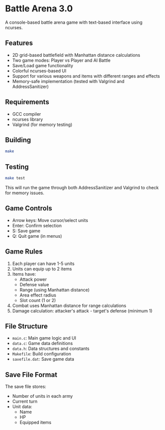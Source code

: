 # Battle Arena 3.0

A console-based battle arena game with text-based interface using ncurses.

## Features

- 2D grid-based battlefield with Manhattan distance calculations
- Two game modes: Player vs Player and AI Battle
- Save/Load game functionality
- Colorful ncurses-based UI
- Support for various weapons and items with different ranges and effects
- Memory-safe implementation (tested with Valgrind and AddressSanitizer)

## Requirements

- GCC compiler
- ncurses library
- Valgrind (for memory testing)

## Building

```bash
make
```

## Testing

```bash
make test
```

This will run the game through both AddressSanitizer and Valgrind to check for memory issues.

## Game Controls

- Arrow keys: Move cursor/select units
- Enter: Confirm selection
- S: Save game
- Q: Quit game (in menus)

## Game Rules

1. Each player can have 1-5 units
2. Units can equip up to 2 items
3. Items have:
   - Attack power
   - Defense value
   - Range (using Manhattan distance)
   - Area effect radius
   - Slot count (1 or 2)
4. Combat uses Manhattan distance for range calculations
5. Damage calculation: attacker's attack - target's defense (minimum 1)

## File Structure

- `main.c`: Main game logic and UI
- `data.c`: Game data definitions
- `data.h`: Data structures and constants
- `Makefile`: Build configuration
- `savefile.dat`: Save game data

## Save File Format

The save file stores:
- Number of units in each army
- Current turn
- Unit data:
  - Name
  - HP
  - Equipped items 